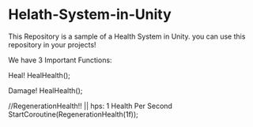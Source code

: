 # Helath-System-in-Unity
This Repository is a sample of a Health System in Unity. you can use this repository in your projects!

We have 3 Important Functions:

Heal!
HealHealth();

Damage!
HealHealth();

//RegenerationHealth!! || hps: 1 Health Per Second
StartCoroutine(RegenerationHealth(1f));
